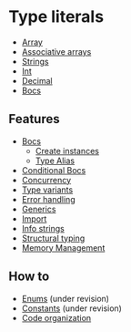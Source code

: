 # Type literals
- [Array](Features/Array.md)
- [Associative arrays](Features/Associative%20arrays.md)
- [Strings](Features/Strings.md)
- [Int](Features/Int.md)
- [Decimal](Features/Decimal.md)
- [Bocs](Features/Bocs.md)

## Features
- [Bocs](Features/Bocs.md)
	- [Create instances](Features/Create%20instances.md)
	- [Type Alias](Features/Type%20Alias.md)
- [Conditional Bocs](Features/Conditional%20Bocs.md)
- [Concurrency](Features/Concurrency.md)
- [Type variants](Features/Type%20variants.md)
- [Error handling](Features/Error%20handling.md)
- [Generics](Features/Generics.md)
- [Import](Features/Import.md)
- [Info strings](Features/Info%20strings.md)
- [Structural typing](Features/Structural%20typing.md)
- [Memory Management](Questions/Memory%20Management.md)

## How to
- [Enums](Features/Enums.md) (under revision)
- [Constants](Features/Constants.md) (under revision)
- [Code organization](Features/Code%20organization.md)
